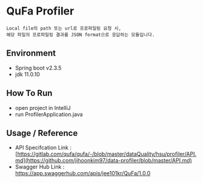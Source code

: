 # QuFa Profiler 
```
Local file의 path 또는 url로 프로파일링 요청 시,
해당 파일의 프로파일링 결과를 JSON format으로 응답하는 모듈입니다.
```

## Environment
 * Spring boot v2.3.5
 * jdk 11.0.10

## How To Run
 * open project in IntelliJ
 * run ProfilerApplication.java

## Usage / Reference
 * API Specifcation Link : [https://gitlab.com/qufa/qufa/-/blob/master/dataQuality/hsu/profiler/API.md](https://github.com/jihoonkim97/data-profiler/blob/master/API.md)
 * Swagger Hub Link : https://app.swaggerhub.com/apis/jee101kr/QuFa/1.0.0
